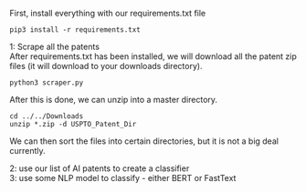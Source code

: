 First, install everything with our requirements.txt file <br>
```
pip3 install -r requirements.txt
```

1: Scrape all the patents <br>
After requirements.txt has been installed, we will download all the patent zip files (it will download to your downloads directory). <br> 
```
python3 scraper.py
```

After this is done, we can unzip into a master directory. <br> 
```
cd ../../Downloads
unzip *.zip -d USPTO_Patent_Dir
```

We can then sort the files into certain directories, but it is not a big deal currently. <br> 

2: use our list of AI patents to create a classifier<br>
3: use some NLP model to classify - either BERT or FastText<br>


